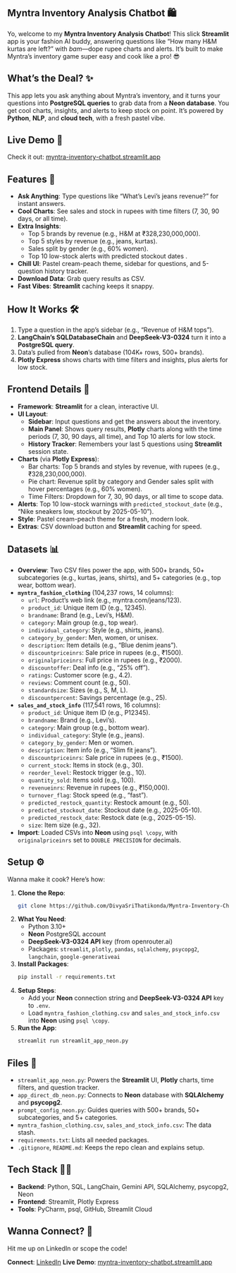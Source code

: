 ## Myntra Inventory Analysis Chatbot 🛍️

Yo, welcome to my **Myntra Inventory Analysis Chatbot**! This slick **Streamlit** app is your fashion AI buddy, answering questions like “How many H&M kurtas are left?” with *bam*—dope rupee charts and alerts. It’s built to make Myntra’s inventory game super easy and cook like a pro! 😎

## What’s the Deal? ✨
This app lets you ask anything about Myntra’s inventory, and it turns your questions into **PostgreSQL queries** to grab data from a **Neon database**. You get cool charts, insights, and alerts to keep stock on point. It’s powered by **Python**, **NLP**, and **cloud tech**, with a fresh pastel vibe.

## Live Demo 🚀
Check it out: [myntra-inventory-chatbot.streamlit.app](https://myntra-inventory-chatbot-e4pjybdmi2pbfvdypumcda.streamlit.app/)

## Features 🌟
- **Ask Anything**: Type questions like “What’s Levi’s jeans revenue?” for instant answers.
- **Cool Charts**: See sales and stock in rupees with time filters (7, 30, 90 days, or all time).
- **Extra Insights**:
  - Top 5 brands by revenue (e.g., H&M at ₹328,230,000,000).
  - Top 5 styles by revenue (e.g., jeans, kurtas).
  - Sales split by gender (e.g., 60% women).
  - Top 10 low-stock alerts with predicted stockout dates .
- **Chill UI**: Pastel cream-peach theme, sidebar for questions, and 5-question history tracker.
- **Download Data**: Grab query results as CSV.
- **Fast Vibes**: **Streamlit** caching keeps it snappy.

## How It Works 🛠️
1. Type a question in the app’s sidebar (e.g., “Revenue of H&M tops”).
2. **LangChain’s SQLDatabaseChain** and **DeepSeek-V3-0324** turn it into a **PostgreSQL query**.
3. Data’s pulled from **Neon**’s database (104K+ rows, 500+ brands).
4. **Plotly Express** shows charts with time filters and insights, plus alerts for low stock.

## Frontend Details 🎨
- **Framework**: **Streamlit** for a clean, interactive UI.
- **UI Layout**:
  - **Sidebar**: Input questions and get the answers about the inventory. 
  - **Main Panel**: Shows query results, **Plotly** charts along with the time periods (7, 30, 90 days, all time), and Top 10 alerts for low stock.
  - **History Tracker**: Remembers your last 5 questions using **Streamlit** session state.
- **Charts** (via **Plotly Express**):
  - Bar charts: Top 5 brands and styles by revenue, with rupees (e.g., ₹328,230,000,000).
  - Pie chart: Revenue split by category and Gender sales split with hover percentages (e.g., 60% women).
  - Time Filters: Dropdown for 7, 30, 90 days, or all time to scope data.
- **Alerts**: Top 10 low-stock warnings with `predicted_stockout_date` (e.g., “Nike sneakers low, stockout by 2025-05-10”).
- **Style**: Pastel cream-peach theme for a fresh, modern look.
- **Extras**: CSV download button and **Streamlit** caching for speed.

## Datasets 📊
- **Overview**: Two CSV files power the app, with 500+ brands, 50+ subcategories (e.g., kurtas, jeans, shirts), and 5+ categories (e.g., top wear, bottom wear).
- **`myntra_fashion_clothing`** (104,237 rows, 14 columns):
  - `url`: Product’s web link (e.g., myntra.com/jeans/123).
  - `product_id`: Unique item ID (e.g., 12345).
  - `brandname`: Brand (e.g., Levi’s, H&M).
  - `category`: Main group (e.g., top wear).
  - `individual_category`: Style (e.g., shirts, jeans).
  - `category_by_gender`: Men, women, or unisex.
  - `description`: Item details (e.g., “Blue denim jeans”).
  - `discountpriceinrs`: Sale price in rupees (e.g., ₹1500).
  - `originalpriceinrs`: Full price in rupees (e.g., ₹2000).
  - `discountoffer`: Deal info (e.g., “25% off”).
  - `ratings`: Customer score (e.g., 4.2).
  - `reviews`: Comment count (e.g., 50).
  - `standardsize`: Sizes (e.g., S, M, L).
  - `discountpercent`: Savings percentage (e.g., 25).
- **`sales_and_stock_info`** (117,541 rows, 16 columns):
  - `product_id`: Unique item ID (e.g., P12345).
  - `brandname`: Brand (e.g., Levi’s).
  - `category`: Main group (e.g., bottom wear).
  - `individual_category`: Style (e.g., jeans).
  - `category_by_gender`: Men or women.
  - `description`: Item info (e.g., “Slim fit jeans”).
  - `discountpriceinrs`: Sale price in rupees (e.g., ₹1500).
  - `current_stock`: Items in stock (e.g., 30).
  - `reorder_level`: Restock trigger (e.g., 10).
  - `quantity_sold`: Items sold (e.g., 100).
  - `revenueinrs`: Revenue in rupees (e.g., ₹150,000).
  - `turnover_flag`: Stock speed (e.g., “fast”).
  - `predicted_restock_quantity`: Restock amount (e.g., 50).
  - `predicted_stockout_date`: Stockout date (e.g., 2025-05-10).
  - `predicted_restock_date`: Restock date (e.g., 2025-05-15).
  - `size`: Item size (e.g., 32).
- **Import**: Loaded CSVs into **Neon** using `psql \copy`, with `originalpriceinrs` set to `DOUBLE PRECISION` for decimals.

## Setup ⚙️
Wanna make it cook? Here’s how:
1. **Clone the Repo**:
   ```bash
   git clone https://github.com/DivyaSriThatikonda/Myntra-Inventory-Chatbot.git
   ```
2. **What You Need**:
   - Python 3.10+
   - **Neon** PostgreSQL account
   - **DeepSeek-V3-0324 API** key (from openrouter.ai)
   - Packages: `streamlit`, `plotly`, `pandas`, `sqlalchemy`, `psycopg2`, `langchain`, `google-generativeai`
3. **Install Packages**:
   ```bash
   pip install -r requirements.txt
   ```
4. **Setup Steps**:
   - Add your **Neon** connection string  and **DeepSeek-V3-0324 API** key to `.env`.
   - Load `myntra_fashion_clothing.csv` and `sales_and_stock_info.csv` into **Neon** using `psql \copy`.
5. **Run the App**:
   ```bash
   streamlit run streamlit_app_neon.py
   ```

## Files 📂
- `streamlit_app_neon.py`: Powers the **Streamlit** UI, **Plotly** charts, time filters, and question tracker.
- `app_direct_db_neon.py`: Connects to **Neon** database with **SQLAlchemy** and **psycopg2**.
- `prompt_config_neon.py`: Guides queries with 500+ brands, 50+ subcategories, and 5+ categories.
- `myntra_fashion_clothing.csv`, `sales_and_stock_info.csv`: The data stash.
- `requirements.txt`: Lists all needed packages.
- `.gitignore`, `README.md`: Keeps the repo clean and explains setup.

## Tech Stack 🧑‍💻
- **Backend**: Python, SQL, LangChain, Gemini API, SQLAlchemy, psycopg2, Neon
- **Frontend**: Streamlit, Plotly Express
- **Tools**: PyCharm, psql, GitHub, Streamlit Cloud

## Wanna Connect? 🤝
Hit me up on LinkedIn or scope the code! 

**Connect**: [LinkedIn](https://www.linkedin.com/in/divyasri-thatikonda/)
**Live Demo**: [myntra-inventory-chatbot.streamlit.app](https://myntra-inventory-chatbot-e4pjybdmi2pbfvdypumcda.streamlit.app/)
